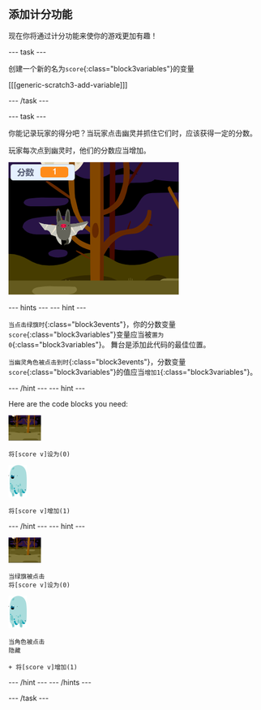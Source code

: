 ## 添加计分功能

现在你将通过计分功能来使你的游戏更加有趣！

\--- task \---

创建一个新的名为`score`{:class="block3variables"}的变量

[[[generic-scratch3-add-variable]]]

\--- /task \---

\--- task \---

你能记录玩家的得分吧？当玩家点击幽灵并抓住它们时，应该获得一定的分数。

玩家每次点到幽灵时，他们的分数应当增加。

![增加分数](images/ghost-score-test.png)

\--- hints \--- \--- hint \---

`当点击绿旗时`{:class="block3events"}，你的分数变量`score`{:class="block3variables"}变量应当被`置为0`{:class="block3variables"}。 舞台是添加此代码的最佳位置。

`当幽灵角色被点击到时`{:class="block3events"}，分数变量`score`{:class="block3variables"}的值应当`增加1`{:class="block3variables"}。

\--- /hint \--- \--- hint \---

Here are the code blocks you need:

![背景图标](images/ghost-backdrop.png)

```blocks3
将[score v]设为(0)
```

![幽灵角色](images/ghost-sprite.png)

```blocks3
将[score v]增加(1)
```

\--- /hint \--- \--- hint \---

![背景图标](images/ghost-backdrop.png)

```blocks3
当绿旗被点击
将[score v]设为(0)
```

![幽灵角色](images/ghost-sprite.png)

```blocks3
当角色被点击
隐藏

+ 将[score v]增加(1)
```

\--- /hint \--- \--- /hints \---

\--- /task \---